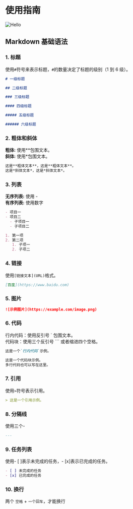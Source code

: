# 使用指南

![Hello](/doc/guide.webp)

## Markdown 基础语法

### 1. 标题

使用`#`符号来表示标题，`#`的数量决定了标题的级别（1 到 6 级）。

```md
# 一级标题

## 二级标题

### 三级标题

#### 四级标题

##### 五级标题

###### 六级标题
```

### 2. 粗体和斜体

**粗体:** 使用**包围文本。  
**斜体:** 使用*包围文本。

```md
这是**粗体文本**，这是**粗体文本**。
这是*斜体文本*，这是*斜体文本*。
```

### 3. 列表

**无序列表:** 使用 -  
**有序列表:** 使用数字

```md
- 项目一
- 项目二
  - 子项目一
  - 子项目二

1. 第一项
2. 第二项
   1. 子项一
   2. 子项二
```

### 4. 链接

使用`[链接文本](URL)`格式。

```md
[百度](https://www.baidu.com)
```

### 5. 图片

```md
![示例图片](https://example.com/image.png)
```

### 6. 代码

行内代码：使用反引号 ` 包围文本。  
代码块：使用三个反引号 ``` 或者缩进四个空格。

```md
这是一个`行内代码`示例。

这是一个代码块示例。
多行代码也可以写在这里。
```

### 7. 引用

使用`>`符号表示引用。

```md
> 这是一个引用示例。
```

### 8. 分隔线

使用三个-

```md
---
```

### 9. 任务列表

使用- [ ]表示未完成的任务，- [x]表示已完成的任务。

```md
- [ ] 未完成的任务
- [x] 已完成的任务
```

### 10. 换行

两个 `空格` + `一个回车`，才能换行
